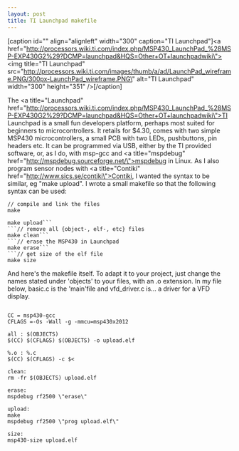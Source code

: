 ```yaml
---
layout: post
title: TI Launchpad makefile
---
```


[caption id=\"\" align=\"alignleft\" width=\"300\" caption=\"TI Launchpad\"]<a href=\"http://processors.wiki.ti.com/index.php/MSP430_LaunchPad_%28MSP-EXP430G2%29?DCMP=launchpad&HQS=Other+OT+launchpadwiki\"><img title=\"TI Launchpad\" src=\"http://processors.wiki.ti.com/images/thumb/a/ad/LaunchPad_wireframe.PNG/300px-LaunchPad_wireframe.PNG\" alt=\"TI Launchpad\" width=\"300\" height=\"351\" /></a>[/caption]

The <a title=\"Launchpad\" href=\"http://processors.wiki.ti.com/index.php/MSP430_LaunchPad_%28MSP-EXP430G2%29?DCMP=launchpad&HQS=Other+OT+launchpadwiki\">TI Launchpad</a> is a small fun developers platform, perhaps most suited for beginners to microcontrollers. It retails for $4.30, comes with two simple MSP430 microcontrollers, a small PCB with two LEDs, pushbuttons, pin headers etc. It can be programmed via USB, either by the TI provided software, or, as I do, with msp-gcc and <a title=\"mspdebug\" href=\"http://mspdebug.sourceforge.net/\">mspdebug</a> in Linux. As I also program sensor nodes with <a title=\"Contiki\" href=\"http://www.sics.se/contiki\">Contiki</a>, I wanted the syntax to be similar, eg \"make upload\". I wrote a small makefile so that the following syntax can be used:
```
// compile and link the files
make
```
```// compile and upload to Launchpad
make upload```
```// remove all {object-, elf-, etc} files
make clean```
```// erase the MSP430 in Launchpad
make erase```
```// get size of the elf file
make size
```

And here\'s the makefile itself. To adapt it to your project, just change the names stated under \'objects\' to your files, with an .o extension. In my file below, basic.c is the \'main\'file and vfd_driver.c is... a driver for a VFD display.


```OBJECTS = basic.o vfd_driver.o

CC = msp430-gcc
CFLAGS =-Os -Wall -g -mmcu=msp430x2012

all : $(OBJECTS)
$(CC) $(CFLAGS) $(OBJECTS) -o upload.elf

%.o : %.c
$(CC) $(CFLAGS) -c $<

clean:
rm -fr $(OBJECTS) upload.elf

erase:
mspdebug rf2500 \"erase\"

upload:
make
mspdebug rf2500 \"prog upload.elf\"

size:
msp430-size upload.elf
```
